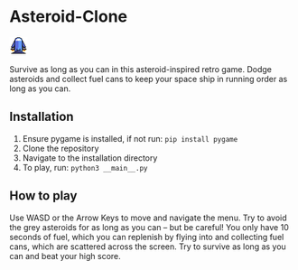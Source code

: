 # Asteroid-Clone

![image info](./assets/player2.png)

Survive as long as you can in this asteroid-inspired retro game. Dodge asteroids
and collect fuel cans to keep your space ship in running order as long as you
can.

## Installation

1. Ensure pygame is installed, if not run: `pip install pygame`
2. Clone the repository
3. Navigate to the installation directory
4. To play, run: `python3 __main__.py`

## How to play

Use WASD or the Arrow Keys to move and navigate the menu. Try to avoid the grey
asteroids for as long as you can – but be careful! You only have 10 seconds of
fuel, which you can replenish by flying into and collecting fuel cans, which are
scattered across the screen. Try to survive as long as you can and beat your
high score.
